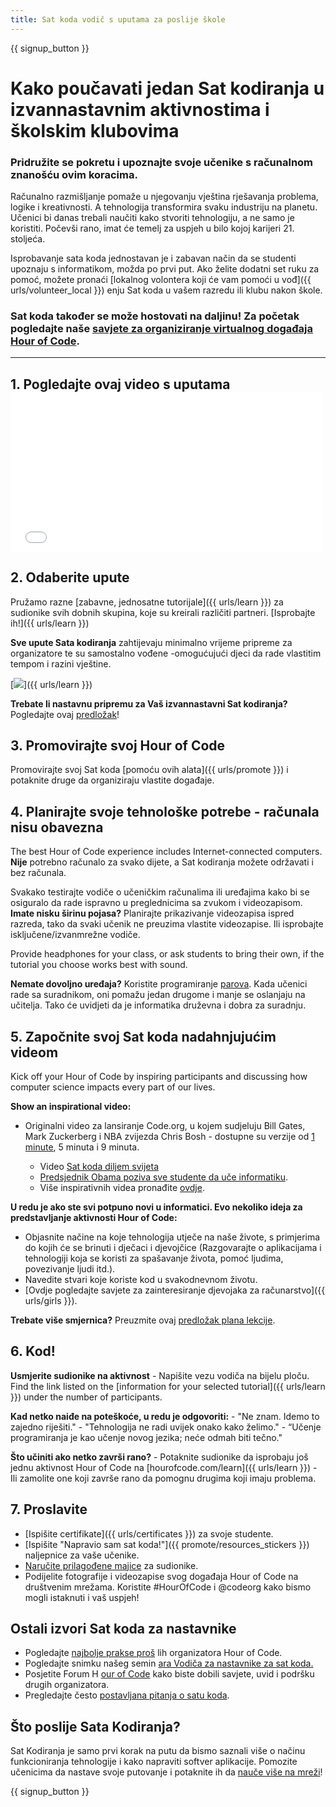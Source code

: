 ```yaml
---
title: Sat koda vodič s uputama za poslije škole
---
```


{{ signup_button }}

# Kako poučavati jedan Sat kodiranja u izvannastavnim aktivnostima i školskim klubovima

### Pridružite se pokretu i upoznajte svoje učenike s računalnom znanošću ovim koracima.

Računalno razmišljanje pomaže u njegovanju vještina rješavanja problema, logike i kreativnosti. A tehnologija transformira svaku industriju na planetu. Učenici bi danas trebali naučiti kako stvoriti tehnologiju, a ne samo je koristiti. Počevši rano, imat će temelj za uspjeh u bilo kojoj karijeri 21. stoljeća.

Isprobavanje sata koda jednostavan je i zabavan način da se studenti upoznaju s informatikom, možda po prvi put. Ako želite dodatni set ruku za pomoć, možete pronaći [lokalnog volontera koji će vam pomoći u vođ]({{ urls/volunteer_local }}) enju Sat koda u vašem razredu ili klubu nakon škole.

### Sat koda također se može hostovati na daljinu! Za početak pogledajte naše [savjete za organiziranje virtualnog događaja Hour of Code](https://hourofcode.com/us/how-to/virtual).

* * *

## 1. Pogledajte ovaj video s uputama <iframe width="500" height="255" src="//www.youtube.com/embed/SrnvvWDm73k" frameborder="0" allowfullscreen></iframe> 

## 2. Odaberite upute

Pružamo razne [zabavne, jednosatne tutorijale]({{ urls/learn }}) za sudionike svih dobnih skupina, koje su kreirali različiti partneri. [Isprobajte ih!]({{ urls/learn }})

**Sve upute Sata kodiranja** zahtijevaju minimalno vrijeme pripreme za organizatore te su samostalno vođene -omogućujući djeci da rade vlastitim tempom i razini vještine.

[![](/images/fit-700/tutorials.png)]({{ urls/learn }})

**Trebate li nastavnu pripremu za Vaš izvannastavni Sat kodiranja?** Pogledajte ovaj [ predložak](/files/AfterschoolEducatorLessonPlanOutline.docx)!

## 3. Promovirajte svoj Hour of Code

Promovirajte svoj Sat koda [pomoću ovih alata]({{ urls/promote }}) i potaknite druge da organiziraju vlastite događaje.

## 4. Planirajte svoje tehnološke potrebe - računala nisu obavezna

The best Hour of Code experience includes Internet-connected computers. **Nije** potrebno računalo za svako dijete, a Sat kodiranja možete održavati i bez računala.

Svakako testirajte vodiče o učeničkim računalima ili uređajima kako bi se osiguralo da rade ispravno u preglednicima sa zvukom i videozapisom. **Imate nisku širinu pojasa?** Planirajte prikazivanje videozapisa ispred razreda, tako da svaki učenik ne preuzima vlastite videozapise. Ili isprobajte isključene/izvanmrežne vodiče.

Provide headphones for your class, or ask students to bring their own, if the tutorial you choose works best with sound.

**Nemate dovoljno uređaja?** Koristite programiranje [parova](https://www.youtube.com/watch?v=vgkahOzFH2Q). Kada učenici rade sa suradnikom, oni pomažu jedan drugome i manje se oslanjaju na učitelja. Tako će uvidjeti da je informatika druževna i dobra za suradnju.

## 5. Započnite svoj Sat koda nadahnjujućim videom

Kick off your Hour of Code by inspiring participants and discussing how computer science impacts every part of our lives.

**Show an inspirational video:**

- Originalni video za lansiranje Code.org, u kojem sudjeluju Bill Gates, Mark Zuckerberg i NBA zvijezda Chris Bosh - dostupne su</a> verzije od [1 minute](https://www.youtube.com/watch?v=qYZF6oIZtfc)</a>, 5 minuta i 9 minuta.</li> 
    
    - Video [Sat koda diljem svijeta](https://www.youtube.com/watch?v=KsOIlDT145A)
    - [Predsjednik Obama poziva sve studente da uče informatiku](https://www.youtube.com/watch?v=6XvmhE1J9PY).
    - Više inspirativnih videa pronađite [ovdje](https://www.youtube.com/playlist?list=PLzdnOPI1iJNfpD8i4Sx7U0y2MccnrNZuP).</ul> 
    
    **U redu je ako ste svi potpuno novi u informatici. Evo nekoliko ideja za predstavljanje aktivnosti Hour of Code:**
    
    - Objasnite načine na koje tehnologija utječe na naše živote, s primjerima do kojih će se brinuti i dječaci i djevojčice (Razgovarajte o aplikacijama i tehnologiji koja se koristi za spašavanje života, pomoć ljudima, povezivanje ljudi itd.).
    - Navedite stvari koje koriste kod u svakodnevnom životu.
    - [Ovdje pogledajte savjete za zainteresiranje djevojaka za računarstvo]({{ urls/girls }}).
    
    **Trebate više smjernica?** Preuzmite ovaj [predložak plana lekcije](/files/AfterschoolEducatorLessonPlanOutline.docx).
    
    ## 6. Kod!
    
    **Usmjerite sudionike na aktivnost** - Napišite vezu vodiča na bijelu ploču. Find the link listed on the [information for your selected tutorial]({{ urls/learn }}) under the number of participants.
    
    **Kad netko naiđe na poteškoće, u redu je odgovoriti:** - "Ne znam. Idemo to zajedno riješiti." - "Tehnologija ne radi uvijek onako kako želimo." - “Učenje programiranja je kao učenje novog jezika; neće odmah biti tečno."
    
    **Što učiniti ako netko završi rano?** - Potaknite sudionike da isprobaju još jednu aktivnost Hour of Code na [hourofcode.com/learn]({{ urls/learn }}) - Ili zamolite one koji završe rano da pomognu drugima koji imaju problema.
    
    ## 7. Proslavite
    
    - [Ispišite certifikate]({{ urls/certificates }}) za svoje studente.
    - [Ispišite "Napravio sam sat koda!"]({{ promote/resources_stickers }}) naljepnice za vaše učenike.
    - [Naručite prilagođene majice](https://www.amazon.com/stores/Code/page/8557B2A6-EBF2-4C9F-95C5-C3256FBA0220?ref_=ast_bln) za sudionike.
    - Podijelite fotografije i videozapise svog događaja Hour of Code na društvenim mrežama. Koristite #HourOfCode i @codeorg kako bismo mogli istaknuti i vaš uspjeh!
    
    ## Ostali izvori Sat koda za nastavnike
    
    - Pogledajte [najbolje prakse proš](http://www.slideshare.net/TeachCode/hour-of-code-best-practices-for-successful-educators-51273466) lih organizatora Hour of Code.
    - Pogledajte snimku našeg semin [ara Vodiča za nastavnike za sat koda.](https://youtu.be/EJeMeSW2-Mw)
    - Posjetite Forum H [our of Code](http://forum.code.org/c/plc/hour-of-code) kako biste dobili savjete, uvid i podršku drugih organizatora.
    - Pregledajte često [postavljana pitanja o satu koda](https://support.code.org/hc/en-us/categories/200147083-Hour-of-Code).
    
    ## Što poslije Sata Kodiranja?
    
    Sat Kodiranja je samo prvi korak na putu da bismo saznali više o načinu funkcioniranja tehnologije i kako napraviti softver aplikacije. Pomozite učenicima da nastave svoje putovanje i potaknite ih da [nauče više na mreži](/beyond)!
    
    {{ signup_button }}